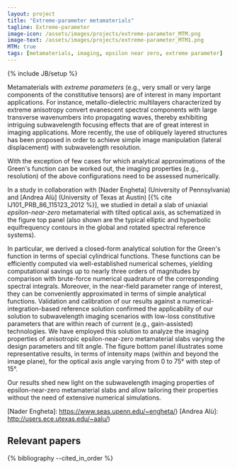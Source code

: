 ```yaml
---
layout: project
title: "Extreme-parameter metamaterials"
tagline: Extreme-parameter
image-icon: /assets/images/projects/extreme-parameter_MTM.png
image-text: /assets/images/projects/extreme-parameter_MTM1.png
MTM: true
tags: [metamaterials, imaging, epsilon near zero, extreme parameter]
---
```

{% include JB/setup %}

Metamaterials with *extreme parameters* (e.g., very small or very large components of the constitutive 
tensors) are of interest in many important applications.
For instance, metallo-dielectric multilayers characterized by extreme anisotropy 
convert evanescent spectral components with large transverse wavenumbers into propagating waves, thereby
exhibiting intriguing subwavelength focusing effects that are of great interest in imaging applications. 
More recently, the use of obliquely layered structures has been proposed in order to achieve simple 
image manipulation (lateral displacement) with subwavelength resolution. 

With the exception of few cases for which analytical approximations of 
the Green's function can be worked out, the imaging properties (e.g., resolution) 
of the above configurations need to be assessed numerically. 

In a study in collaboration with [Nader Engheta] (University of Pennsylvania) and
[Andrea Alù] (University of Texas at Austin)
[{% cite IJ101_PRB_86_115123_2012 %}], we studied in detail a slab of uniaxial 
*epsilon-near-zero* metamaterial with tilted optical axis, as schematized in the figure top panel
(also shown are the typical elliptic and hyperbolic equifrequency contours in the global 
and rotated spectral reference systems).

In particular, we derived a closed-form analytical solution for the Green's function in terms 
of special cylindrical functions. These functions can be efficiently computed via well-established numerical schemes, 
yielding computational savings up to nearly three orders of magnitudes by comparison with brute-force numerical 
quadrature of the corresponding spectral integrals. Moreover, in the near-field parameter range of interest, 
they can be conveniently approximated in terms of simple analytical functions.
Validation and calibration of our results against a numerical-integration-based reference solution 
confirmed the applicability of our solution to subwavelength imaging scenarios with low-loss constitutive parameters 
that are within reach of current (e.g., gain-assisted) technologies. 
We have employed this solution to analyze the imaging properties of anisotropic epsilon-near-zero metamaterial 
slabs varying the design parameters and tilt angle. The figure bottom panel illustrates some
representative results, in terms of intensity
maps (within and beyond the image plane), for the optical axis angle varying from 0 to 75°
with step of 15°.

Our results shed new light on the subwavelength imaging properties of epsilon-near-zero metamaterial 
slabs and allow tailoring their properties without the need of extensive numerical simulations.


[Nader Engheta]: https://www.seas.upenn.edu/~engheta/)
[Andrea Alù]: http://users.ece.utexas.edu/~aalu/)


## Relevant papers
{% bibliography --cited_in_order %}